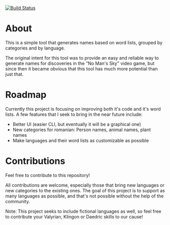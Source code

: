 [![Build Status](https://github.com/hmlendea/universal-name-generator/actions/workflows/dotnet.yml/badge.svg)](https://github.com/hmlendea/universal-name-generator/actions/workflows/dotnet.yml)

# About
This is a simple tool that generates names based on word lists, grouped by categories and by language.

The original intent for this tool was to provide an easy and reliable way to generate names for discoveries in the "No Man's Sky" video game, but since then it became obvious that this tool has much more potential than just that.

# Roadmap
Currently this project is focusing on improving both it's code and it's word lists. A few features that I seek to bring in the near future include:
- Better UI (easier CLI, but eventually it will be a graphical one)
- New categories for romanian: Person names, animal names, plant names
- Make languages and their word lists as customizable as possible

# Contributions
Feel free to contribute to this repository!

All contributions are welcome, especially those that bring new languages or new categories to the existing ones.
The goal of this project is to support as many languages as possible, and that's not possible without the help of the community.

Note: This project seeks to include fictional languages as well, so feel free to contribute your Valyrian, Klingon or Daedric skills to our cause!
